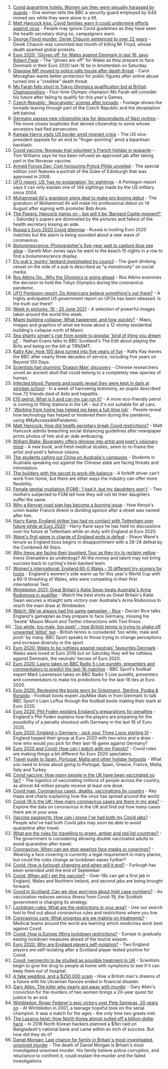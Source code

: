 1. [Covid quarantine hotels: Women say they were sexually harassed by guards](https://www.bbc.co.uk/news/stories-57609164) - One woman tells the BBC a security guard employed by G4S mimed sex while they were alone in a lift.
2. [Matt Hancock kiss: Covid families warn it could undermine efforts against virus](https://www.bbc.co.uk/news/uk-57619721) - People may ignore Covid guidelines as they have seen the health secretary doing so, campaigners warn.
3. [George Floyd murder: Derek Chauvin sentenced to over 22 years](https://www.bbc.co.uk/news/world-us-canada-57618356) - Derek Chauvin was convicted last month of killing Mr Floyd, whose death sparked global protests.
4. [Euro 2020: 'Gloves off' for Wales against Denmark in last 16, says Robert Page](https://www.bbc.co.uk/sport/football/51197369) - The "gloves are off" for Wales as they prepare to face Denmark in their Euro 2020 last-16 tie in Amsterdam on Saturday.
5. [Glasgow MP moved to police safe house after death threat](https://www.bbc.co.uk/news/uk-scotland-57614736) - Carol Monaghan wants better protection for public figures after online abuse turned into a "credible" death threat.
6. [Mo Farah falls short in Tokyo Olympics qualification bid at British Championships](https://www.bbc.co.uk/sport/athletics/57610421) - Four-time Olympic champion Mo Farah will consider his future after failing to qualify for this year's Games.
7. [Czech Republic: 'Apocalyptic' scenes after tornado](https://www.bbc.co.uk/news/world-europe-57619807) - Footage shows the tornado tearing through part of the Czech Republic and the devastation left behind.
8. [Germany passes new citizenship law for descendants of Nazi victims](https://www.bbc.co.uk/news/world-europe-57618755) - The move closes loopholes that denied citizenship to some whose ancestors had fled persecution.
9. [Kamala Harris visits US border amid migrant crisis](https://www.bbc.co.uk/news/world-us-canada-57619601) - The US vice-president appeals for an end to "finger-pointing" amid a bipartisan backlash.
10. [Covid vaccine: Novavax trial volunteer's French holiday in jeopardy](https://www.bbc.co.uk/news/uk-wales-57566837) - Tom Williams says he has been refused an approved jab after taking part in the Novavax vaccine.
11. [Armed Forces Day: Coin honouring Prince Philip unveiled](https://www.bbc.co.uk/news/business-57612454) - The special edition coin features a portrait of the Duke of Edinburgh that was approved in 2008.
12. [UFO report: US 'has no explanation' for sightings](https://www.bbc.co.uk/news/world-us-canada-57619755) - A Pentagon report says it can only explain one of 144 sightings made by the US military since 2004.
13. [Muhammad Ali's grandson signs deal to make pro boxing debut](https://www.bbc.co.uk/sport/boxing/57615386) - The grandson of Muhammad Ali will make his professional debut on 14 August after signing with promoter Bob Arum.
14. [The Papers: Hancock hangs on - but will it be 'Barnard Castle moment?'](https://www.bbc.co.uk/news/blogs-the-papers-57619698) - Saturday's papers are dominated by the pictures and fallout of the health secretary kissing an aide.
15. [Russia's Euro 2020 Covid dilemma](https://www.bbc.co.uk/news/world-europe-57614376) - Russia is hosting Euro 2020 matches but the alarm is being sounded about a new wave of coronavirus.
16. [Bioluminescence: Photographer's five-year wait to capture blue sea glow](https://www.bbc.co.uk/news/uk-wales-57610212) - Gareth Mon Jones says he went to the beach 15 nights in a row to find a bioluminescence display.
17. [Ely pub's 'quirky' tankard investigated by council](https://www.bbc.co.uk/news/uk-england-cambridgeshire-57617443) - The giant drinking vessel on the side of a pub is described as "a monstrosity" on social media.
18. [Ros Atkins On…Why the Olympics is going ahead](https://www.bbc.co.uk/news/world-57616073) - Ros Atkins examines the decision to hold the Tokyo Olympics during the coronavirus pandemic.
19. [UFO Pentagon report: Do Americans believe something's out there?](https://www.bbc.co.uk/news/world-us-canada-57605989) - A highly anticipated US government report on UFOs has been released. Is the truth out there?
20. [Week in pictures: 19 - 25 June 2021](https://www.bbc.co.uk/news/in-pictures-57612756) - A selection of powerful images taken around the world this week.
21. [Miami building collapse: What happened, and how quickly?](https://www.bbc.co.uk/news/world-us-canada-57609620) - Maps, images and graphics of what we know about a 12-storey residential building's collapse north of Miami.
22. [Sea shanty singer's rise from postie to popstar 'kind of thing you dream of'](https://www.bbc.co.uk/news/uk-scotland-57613096) - Nathan Evans talks to BBC Scotland's The Edit about playing the Brits and being on the bill at TRNSMT.
23. [Katty Kay: How 100 days turned into five years of fun](https://www.bbc.co.uk/news/world-57598135) - Katty Kay leaves the BBC after nearly three decades of service, including five years on Beyond 100 Days.
24. [Scientists hail stunning 'Dragon Man' discovery](https://www.bbc.co.uk/news/science-environment-57432104) - Chinese researchers unveil an ancient skull that could belong to a completely new species of human.
25. [Infected blood: Parents and pupils reveal they were kept in dark at stricken school](https://www.bbc.co.uk/news/uk-57600229) - In a week of harrowing testimony, ex-pupils described how 72 friends died of Aids and hepatitis.
26. [E10 petrol: What is it and can my car run it?](https://www.bbc.co.uk/news/business-57585105) - A more eco-friendly petrol is coming to filling stations in the UK - but it's not suitable for all cars.
27. ['Working from home has helped me keep a full-time job'](https://www.bbc.co.uk/news/disability-57578287) - People reveal how technology has helped or hindered them during the pandemic, using #MyAccessiblePandemic.
28. [Matt Hancock: How did health secretary break Covid restrictions?](https://www.bbc.co.uk/news/57611369) - Matt Hancock admits breaching social distancing guidelines after newspaper prints photos of him and an aide embracing.
29. [William Blake: Biography offers glimpse into artist and poet's visionary mind](https://www.bbc.co.uk/news/entertainment-arts-57419544) - A new book, and fresh medical studies, seem to re-frame the artist and poet's famous visions.
30. [The students calling out China on Australia's campuses](https://www.bbc.co.uk/news/world-australia-56478621) - Students in Australia speaking out against the Chinese state are facing threats and intimidation.
31. [The builders with the secret to work-life balance](https://www.bbc.co.uk/news/business-57486111) - A forklift driver can't work from home, but there are other ways the industry can offer more flexibility.
32. [Female genital mutilation (FGM): 'I had it, but my daughters won't'](https://www.bbc.co.uk/news/world-middle-east-57530121) - Two mothers subjected to FGM tell how they will not let their daughters suffer the same.
33. [Why a Kenyan road sign has become a burning issue](https://www.bbc.co.uk/news/world-africa-57597499) - How Kenya's union leader Francis Atwoli is dividing opinion after a street was named after him.
34. [Harry Kane: England striker has had no contact with Tottenham over future while at Euro 2020](https://www.bbc.co.uk/sport/football/57618617) - Harry Kane says he has held no discussions over his future at Tottenham while on duty with England at Euro 2020.
35. [Wane's first game in charge of England ends in defeat](https://www.bbc.co.uk/sport/rugby-league/57618533) - Shaun Wane's tenure as England boss begins in disappointment with a 26-24 defeat by the Combined All Stars.
36. [Why Ineos are facing their toughest Tour as they try to reclaim yellow](https://www.bbc.co.uk/sport/cycling/57606328) - Ineos Grenadiers as underdogs? All the money and talent may not bring success back to cycling's best-backed team.
37. [Women's international: England 60-0 Wales - 10 different try-scorers for hosts](https://www.bbc.co.uk/sport/rugby-league/57618524) - England's women's side warm up for this year's World Cup with a 60-0 thrashing of Wales, who were competing in their first international Test.
38. [Wimbledon 2021: Great Britain's Katie Swan beats Australia's Arina Rodionova in qualifier](https://www.bbc.co.uk/sport/av/tennis/57614596) - Watch the best shots as Great Britain's Katie Swan secures a straight sets victory over Australia's Arina Rodionova to reach the main draw at Wimbledon.
39. [Watch: We've always had the same gameplan - Rice](https://www.bbc.co.uk/sport/av/football/57618135) - Declan Rice talks England's gameplan as they prepare to face Germany, missing his 'bestie' Mason Mount and Twitter interactions with Toni Kroos.
40. ['Too white, too male, too posh' - how British tennis is trying to shake off unwanted ‘elitist’ tag](https://www.bbc.co.uk/sport/tennis/57163219) - British tennis is considered 'too white, male and posh' by many. BBC Sport speaks to those trying to change perceptions and increase diversity in the sport.
41. [Euro 2020: Wales to be ruthless against neutrals' favourites Denmark](https://www.bbc.co.uk/sport/football/57595280) - Wales were loved at Euro 2016 but on Saturday they will be ruthless against Denmark, the neutrals' heroes of Euro 2020.
42. [Euro 2020: Lawro takes on BBC Radio 5 Live pundits, presenters and commentators to predict the last-16 matches](https://www.bbc.co.uk/sport/football/57597691) - BBC Sport's football expert Mark Lawrenson takes on BBC Radio 5 Live pundits, presenters and commentators to make his predictions for the last-16 ties at Euro 2020.
43. [Euro 2020: Reviewing the boots worn by Griezmann, Sterling, Pogba & Ronaldo](https://www.bbc.co.uk/sport/av/football/57570154) - Football boots expert JayMike dials in from Denmark to talk BBC Sport's Liam Loftus through the football boots making their mark at Euro 2020.
44. [Euro 2020: Phil Foden explains England's preparations for penalties](https://www.bbc.co.uk/sport/av/football/57614102) - England's Phil Foden explains how the players are preparing for the possibility of a penalty shootout with Germany in the last 16 of Euro 2020.
45. [Euro 2020: England v Germany - pick your Three Lions starting XI](https://www.bbc.co.uk/sport/football/57584922) - England topped their group at Euro 2020 with two wins and a draw - now who would you pick for their last-16 game against Germany?
46. [Euro 2020 and Covid: How can I watch with my friends?](https://www.bbc.co.uk/news/uk-57386719) - Covid rules are making things a bit different for Euro 2020 spectators.
47. [Travel guide to Spain, Portugal, Malta and other holiday hotspots](https://www.bbc.co.uk/news/explainers-56997931) - What you need to know about going to Portugal, Spain, Greece, France, Malta, Italy and Turkey.
48. [Covid vaccine: How many people in the UK have been vaccinated so far?](https://www.bbc.co.uk/news/health-55274833) - The logistics of vaccinating millions of people across the country, as almost 44 million people receive at least one dose.
49. [Covid map: Coronavirus cases, deaths, vaccinations by country](https://www.bbc.co.uk/news/world-51235105) - Key maps and charts explaining how the virus has spread around the world.
50. [Covid-19 in the UK: How many coronavirus cases are there in my area?](https://www.bbc.co.uk/news/uk-51768274) - Explore the data on coronavirus in the UK and find out how many cases there are in your area.
51. [Vaccine passports: How can I prove I've had both my Covid jabs?](https://www.bbc.co.uk/news/explainers-55718553) - People who've had both Covid jabs may soon be able to avoid quarantine after travel.
52. [What are the rules for travelling to green, amber and red list countries?](https://www.bbc.co.uk/news/explainers-52544307) - The government is considering allowing double vaccinated adults to avoid quarantine after travel.
53. [Coronavirus: When can we stop wearing face masks or coverings?](https://www.bbc.co.uk/news/health-51205344) - Wearing a face covering is currently a legal requirement in many places, but could the rules change as lockdown eases further?
54. [Covid: How is furlough changing and when will it end?](https://www.bbc.co.uk/news/explainers-52135342) - Furlough has been extended until the end of September
55. [Covid: When will I get the vaccine?](https://www.bbc.co.uk/news/health-55045639) - Over-18s can get a first jab in England, Wales and Northern Ireland, and second jabs are being brought forward.
56. [Covid in Scotland: Can we stop worrying about high case numbers?](https://www.bbc.co.uk/news/uk-scotland-57581952) - As vaccination reduces serious illness from Covid-19, the Scottish government is changing its strategy.
57. [Lockdown rules: What are the restrictions in your area?](https://www.bbc.co.uk/news/uk-54373904) - Use our search tool to find out about coronavirus rules and restrictions where you live.
58. [Coronavirus cure: What progress are we making on treatments?](https://www.bbc.co.uk/news/health-52354520) - Medical teams around the world are learning which medicines work best against Covid.
59. [Covid: How is Europe lifting lockdown restrictions?](https://www.bbc.co.uk/news/explainers-53640249) - Europe is gradually easing lockdown measures ahead of the tourist season.
60. [Euro 2020: Why are England players self-isolating?](https://www.bbc.co.uk/news/explainers-57568450) - Two England players are self-isolating after a Scotland player tested positive for Covid.
61. [Covid: Ivermectin to be studied as possible treatment in UK](https://www.bbc.co.uk/news/health-57570377) - Scientists begin to give the drug to people at home with symptoms to see if it can keep them out of hospital.
62. [A fake wedding, and a $250,000 scam](https://www.bbc.co.uk/news/world-europe-57358241) - How a British man's dreams of a future with his Ukrainian fiancee ended in financial disaster.
63. [Gary Allen: The killer who nearly got away with murder](https://www.bbc.co.uk/news/uk-england-57331321) - Gary Allen's conviction for the murders of two women brings a 20-year quest for justice to an end.
64. [Wimbledon: Roger Federer's epic victory over Pete Sampras, 20 years on](https://www.bbc.co.uk/sport/tennis/57514035) - At Wimbledon in 2001, a teenage hopeful took on the serial champion. It was a match for the ages - the only time two greats met.
65. [The Lazarus heist: How North Korea almost pulled off a billion-dollar hack](https://www.bbc.co.uk/news/stories-57520169) - In 2016 North Korean hackers planned a $1bn raid on Bangladesh's national bank and came within an inch of success. But how did they do it?
66. [Daniel Morgan: Last chance for family in Britain's most-investigated, unsolved murder](https://www.bbc.co.uk/news/uk-57073302) - The death of Daniel Morgan is Britain's most investigated unsolved murder. His family believe police corruption, and reluctance to confront it, could explain the murder and the failed investigations
